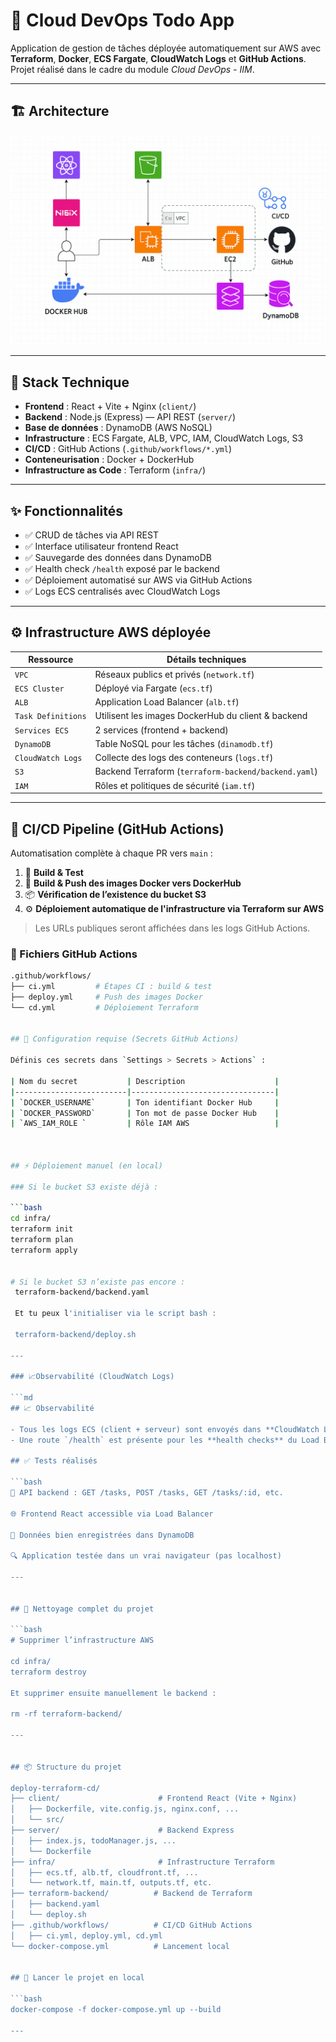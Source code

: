 # 🚀 Cloud DevOps Todo App

Application de gestion de tâches déployée automatiquement sur AWS avec **Terraform**, **Docker**, **ECS Fargate**, **CloudWatch Logs** et **GitHub Actions**.  
Projet réalisé dans le cadre du module *Cloud DevOps - IIM*.

---

## 🏗️ Architecture

![Architecture Diagram](./img/Diagram.png)

---

## 🔧 Stack Technique

- **Frontend** : React + Vite + Nginx (`client/`)
- **Backend** : Node.js (Express) — API REST (`server/`)
- **Base de données** : DynamoDB (AWS NoSQL)
- **Infrastructure** : ECS Fargate, ALB, VPC, IAM, CloudWatch Logs, S3
- **CI/CD** : GitHub Actions (`.github/workflows/*.yml`)
- **Conteneurisation** : Docker + DockerHub
- **Infrastructure as Code** : Terraform (`infra/`)

---

## ✨ Fonctionnalités

- ✅ CRUD de tâches via API REST
- ✅ Interface utilisateur frontend React
- ✅ Sauvegarde des données dans DynamoDB
- ✅ Health check `/health` exposé par le backend
- ✅ Déploiement automatisé sur AWS via GitHub Actions
- ✅ Logs ECS centralisés avec CloudWatch Logs

---

## ⚙️ Infrastructure AWS déployée

| Ressource         | Détails techniques                                       |
|-------------------|----------------------------------------------------------|
| `VPC`             | Réseaux publics et privés (`network.tf`)                |
| `ECS Cluster`     | Déployé via Fargate (`ecs.tf`)                          |
| `ALB`             | Application Load Balancer (`alb.tf`)                    |
| `Task Definitions`| Utilisent les images DockerHub du client & backend      |
| `Services ECS`    | 2 services (frontend + backend)                          |
| `DynamoDB`        | Table NoSQL pour les tâches (`dinamodb.tf`)             |
| `CloudWatch Logs` | Collecte des logs des conteneurs (`logs.tf`)            |
| `S3`              | Backend Terraform (`terraform-backend/backend.yaml`)    |
| `IAM`             | Rôles et politiques de sécurité (`iam.tf`)              |

---

## 🚀 CI/CD Pipeline (GitHub Actions)

Automatisation complète à chaque PR vers `main` :

1. 🧪 **Build & Test**
2. 🐳 **Build & Push des images Docker vers DockerHub**
3. 📦 **Vérification de l’existence du bucket S3**
4. ⚙️ **Déploiement automatique de l'infrastructure via Terraform sur AWS**

> Les URLs publiques seront affichées dans les logs GitHub Actions.

### 📂 Fichiers GitHub Actions

```bash
.github/workflows/
├── ci.yml         # Étapes CI : build & test
├── deploy.yml     # Push des images Docker
└── cd.yml         # Déploiement Terraform


## 🔐 Configuration requise (Secrets GitHub Actions)

Définis ces secrets dans `Settings > Secrets > Actions` :

| Nom du secret           | Description                    |
|-------------------------|--------------------------------|
| `DOCKER_USERNAME`       | Ton identifiant Docker Hub     |
| `DOCKER_PASSWORD`       | Ton mot de passe Docker Hub    |
| `AWS_IAM_ROLE	`         | Rôle IAM AWS                   |



## ⚡ Déploiement manuel (en local)

### Si le bucket S3 existe déjà :

```bash
cd infra/
terraform init
terraform plan
terraform apply


# Si le bucket S3 n’existe pas encore :
 terraform-backend/backend.yaml

 Et tu peux l'initialiser via le script bash :

 terraform-backend/deploy.sh

---

### 📈Observabilité (CloudWatch Logs)

```md
## 📈 Observabilité

- Tous les logs ECS (client + serveur) sont envoyés dans **CloudWatch Logs**
- Une route `/health` est présente pour les **health checks** du Load Balancer vers le backend

## ✅ Tests réalisés

```bash
📮 API backend : GET /tasks, POST /tasks, GET /tasks/:id, etc.

🌐 Frontend React accessible via Load Balancer

🧾 Données bien enregistrées dans DynamoDB

🔍 Application testée dans un vrai navigateur (pas localhost)

---


## 🧹 Nettoyage complet du projet

```bash
# Supprimer l’infrastructure AWS

cd infra/
terraform destroy

Et supprimer ensuite manuellement le backend :

rm -rf terraform-backend/

---


## 📦 Structure du projet

deploy-terraform-cd/
├── client/                      # Frontend React (Vite + Nginx)
│   ├── Dockerfile, vite.config.js, nginx.conf, ...
│   └── src/
├── server/                      # Backend Express
│   ├── index.js, todoManager.js, ...
│   └── Dockerfile
├── infra/                       # Infrastructure Terraform
│   ├── ecs.tf, alb.tf, cloudfront.tf, ...
│   └── network.tf, main.tf, outputs.tf, etc.
├── terraform-backend/          # Backend de Terraform
│   ├── backend.yaml
│   └── deploy.sh
├── .github/workflows/          # CI/CD GitHub Actions
│   ├── ci.yml, deploy.yml, cd.yml
└── docker-compose.yml          # Lancement local


## 🧪 Lancer le projet en local

```bash
docker-compose -f docker-compose.yml up --build

---
